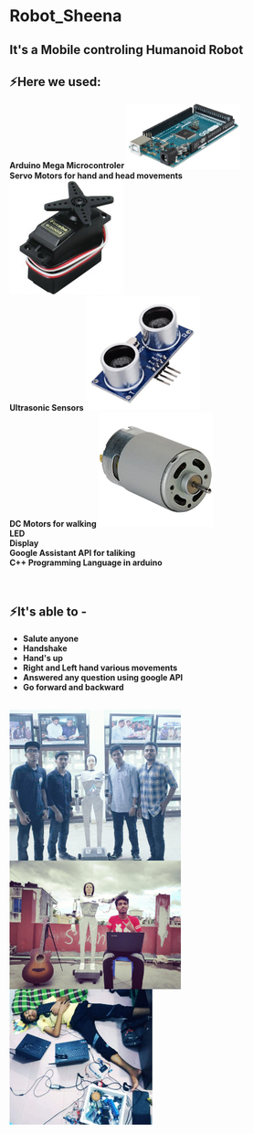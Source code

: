 # Robot_Sheena


## **It's a Mobile controling Humanoid Robot**

## ⚡Here we used:

**Arduino Mega Microcontroler** 
<img  width="200" src="pic/arduino.png" />
<br/>
**Servo Motors for hand and head movements**
<img  width="200" src="pic/servo.jpg" />
<br/>
**Ultrasonic Sensors**
<img  width="200" src="pic/ultrasonic.jpg" />
<br/>
**DC Motors for walking**
<img  width="200" src="pic/dcmotor.jpg" />
<br/>
**LED**
<br/>
**Display**
<br/>
**Google Assistant API for taliking**
<br/>
**C++ Programming Language in arduino**
<br/>
<br/>
<br/>

## ⚡It's able to - 
* **Salute anyone**
* **Handshake** 
* **Hand's up**
* **Right and Left hand various movements**
* **Answered any question using google API**
* **Go forward and backward**


<br/>
<img align="left" width="300" src="pic/all.JPG" />

<img align="left" width="300" src="pic/me.jpg" />

<img align="left" width="250" src="pic/sleep.JPG" />
<br/>
<br/>
